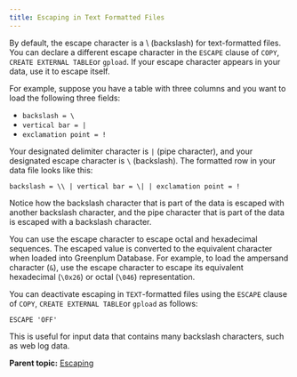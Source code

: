 ```yaml
---
title: Escaping in Text Formatted Files 
---
```


By default, the escape character is a \\ \(backslash\) for text-formatted files. You can declare a different escape character in the `ESCAPE` clause of `COPY`, `CREATE EXTERNAL TABLE`or `gpload`. If your escape character appears in your data, use it to escape itself.

For example, suppose you have a table with three columns and you want to load the following three fields:

-   `backslash = \`
-   `vertical bar = |`
-   `exclamation point = !`

Your designated delimiter character is `|` \(pipe character\), and your designated escape character is `\` \(backslash\). The formatted row in your data file looks like this:

```
backslash = \\ | vertical bar = \| | exclamation point = !

```

Notice how the backslash character that is part of the data is escaped with another backslash character, and the pipe character that is part of the data is escaped with a backslash character.

You can use the escape character to escape octal and hexadecimal sequences. The escaped value is converted to the equivalent character when loaded into Greenplum Database. For example, to load the ampersand character \(`&`\), use the escape character to escape its equivalent hexadecimal \(`\0x26`\) or octal \(`\046`\) representation.

You can deactivate escaping in `TEXT`-formatted files using the `ESCAPE` clause of `COPY`, `CREATE EXTERNAL TABLE`or `gpload` as follows:

```
ESCAPE 'OFF'

```

This is useful for input data that contains many backslash characters, such as web log data.

**Parent topic:** [Escaping](../../load/topics/g-escaping.html)

